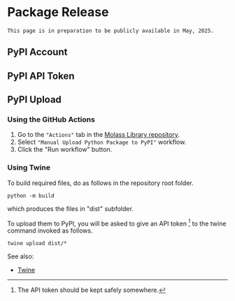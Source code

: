 # Package Release

```{warning}
This page is in preparation to be publicly available in May, 2025.
```

## PyPI Account



## PyPI API Token



## PyPI Upload

### Using the GitHub Actions

1. Go to the `"Actions"` tab in the [Molass Library repository](https://github.com/nshimizu0721/molass-library).
2. Select `"Manual Upload Python Package to PyPI"` workflow.
3. Click the "Run workflow" button.

### Using Twine
To build required files, do as follows in the repository root folder.

```none
python -m build
```

which produces the files in "dist" subfolder.

To upload them to PyPI, you will be asked to give an API token [^2] to the twine command invoked as follows.

```none
twine upload dist/*
```

[^2]: The API token should be kept safely somewhere.

See also:
* <a href="https://twine.readthedocs.io/en/stable/">Twine</a>